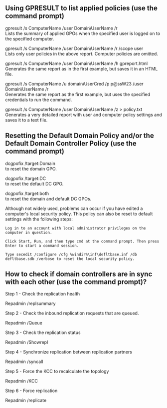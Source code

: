 Using GPRESULT to list applied policies (use the command prompt)
-----------

gpresult /s ComputerName /user Domain\UserName /r  
Lists the summary of applied GPOs when the specified user is logged on to the specified computer.

gpresult /s ComputerName /user Domain\UserName /r /scope user  
Lists only user policies in the above report. Computer policies are omitted.

gpresult /s ComputerName /user Domain\UserName /h gpreport.html  
Generates the same report as in the first example, but saves it in an HTML file.

gpresult /s ComputerName /u domain\UserCred /p p@ssW23 /user Domain\UserName /r  
Generates the same report as the first example, but uses the specified credentials to run the command.

gpresult /s ComputerName /user Domain\UserName /z > policy.txt  
Generates a very detailed report with user and computer policy settings and saves it to a text file.


Resetting the Default Domain Policy and/or the Default Domain Controller Policy (use the command prompt)
---------

dcgpofix /target:Domain  
to reset the domain GPO.

dcgpofix /target:DC  
to reset the default DC GPO.

dcgpofix /target:both  
to reset the domain and default DC GPOs.


Although not widely used, problems can occur if you have edited a computer's local security policy. This policy can also be reset to default settings with the following steps:

    Log in to an account with local administrator privileges on the computer in question.

    Click Start, Run, and then type cmd at the command prompt. Then press Enter to start a command session.

    Type secedit /configure /cfg %windir%\inf\defltbase.inf /db defltbase.sdb /verbose to reset the local security policy.


How to check if domain controllers are in sync with each other (use the command prompt)?
----------

Step 1 - Check the replication health

Repadmin /replsummary

Step 2 - Check the inbound replication requests that are queued.

Repadmin /Queue

Step 3 - Check the replication status

Repadmin /Showrepl

Step 4 - Synchronize replication between replication partners

Repadmin /syncall

Step 5 - Force the KCC to recalculate the topology

Repadmin /KCC

Step 6 - Force replication

Repadmin /replicate
